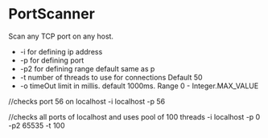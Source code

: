 # PortScanner
Scan any TCP port on any host.

 * -i for defining ip address
 * -p for defining port
 * -p2 for defining range default same as p
 * -t number of threads to use for connections   Default 50
 * -o timeOut limit in millis. default 1000ms. Range 0 - Integer.MAX_VALUE


 //checks port 56 on localhost
-i localhost -p 56  

//checks all ports of localhost and uses pool of 100 threads
-i localhost -p 0 -p2 65535 -t 100

